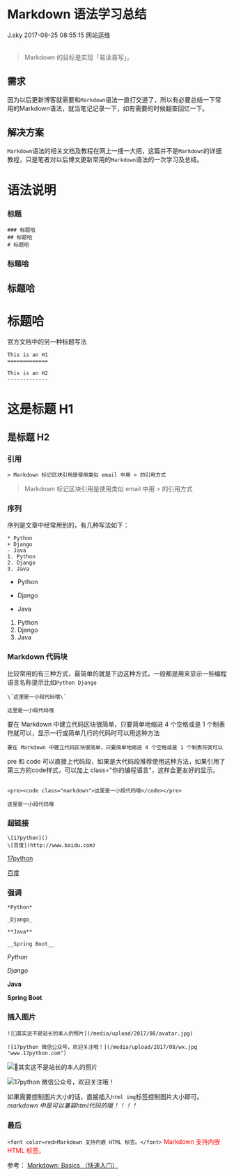 <div class="blog-article">
<h1 class="title">Markdown 语法学习总结</h1>
<span class="author">J.sky</span>
<span class="time">2017-08-25 08:55:15</span>
<span class="tag">网站运维</span>
</div>
</br>

> Markdown 的目标是实现「易读易写」。

## 需求

因为以后更新博客就需要和`Markdown`语法一直打交道了，所以有必要总结一下常用的Markdown语法，就当笔记记录一下，如有需要的时候翻查回忆一下。

## 解决方案

`Markdown`语法的相关文档及教程在网上一搜一大把，这篇并不是`Markdown`的详细教程，只是笔者对以后博文更新常用的`Markdown`语法的一次学习及总结。

# 语法说明

 ### 标题

    ### 标题哈  
    ## 标题哈  
    # 标题哈

### 标题哈  
## 标题哈  
# 标题哈

官方文档中的另一种标题写法

    This is an H1
    =============

    This is an H2
    -------------


 这是标题 H1
=============

 是标题 H2
-------------

### 引用
<pre><code class="markdown">> Markdown 标记区块引用是使用类似 email 中用 > 的引用方式</code></pre>

> Markdown 标记区块引用是使用类似 email 中用 > 的引用方式

### 序列

序列是文章中经常用到的，有几种写法如下：

    * Python
    + Django
    - Java
    1. Python
    2. Django
    3. Java

* Python
+ Django
- Java
1. Python
2. Django
3. Java

### Markdown 代码块
比较常用的有三种方式，最简单的就是下边这种方式，一般都是用来显示一些编程语言名称提示比如`Python Django`
<pre><code class="markdown">\`这里是一小段代码哦\`</code></pre>
`这里是一小段代码哦`

要在 Markdown 中建立代码区块很简单，只要简单地缩进 4 个空格或是 1 个制表符就可以，显示一行或简单几行的代码时可以用这种方法

    要在 Markdown 中建立代码区块很简单，只要简单地缩进 4 个空格或是 1 个制表符就可以

pre 和 code 可以直接上代码段，如果是大代码段推荐使用这种方法，如果引用了第三方的code样式，可以加上 class="你的编程语言"，这样会更友好的显示。
<pre><code class="markdown">
&lt;pre>&lt;code class="markdown">这里是一小段代码哦&lt;/code>&lt;/pre>
</code></pre>

<pre><code class="markdown">这里是一小段代码哦</code></pre>

### 超链接
<pre><code class="markdown">\[17python]()
\[百度](http://www.baidu.com)
</code></pre>

[17python](http://www.17python.com)

[百度](http://www.baidu.com)

### 强调

<pre><code class="markdown">*Python*

_Django_

**Java**

__Spring Boot__
</code></pre>

*Python*

_Django_

**Java**

__Spring Boot__

### 插入图片

<pre><code class="markdown">![其实这不是站长的本人的照片](/media/upload/2017/08/avatar.jpg)

![17python 微信公众号，欢迎关注哦！](/media/upload/2017/08/wx.jpg "www.17python.com")</code></pre>

![其实这不是站长的本人的照片](/media/upload/2017/08/avatar.jpg)

![17python 微信公众号，欢迎关注哦！](/media/upload/2017/08/wx.jpg "www.17python.com")

如果需要控制图片大小的话，直接插入`html img`标签控制图片大小即可。*markdown 中是可以兼容html代码的哦！！！！*

### 最后

`<font color=red>Markdown 支持内嵌 HTML 标签。</font>`
<font color=red>Markdown 支持内嵌 HTML 标签。</font> 

参考：
[Markdown: Basics （快速入门）](http://www.appinn.com/markdown/basic.html)